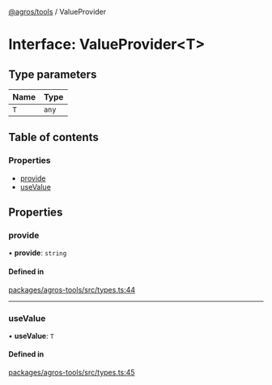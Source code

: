 [@agros/tools](../index.md) / ValueProvider

# Interface: ValueProvider<T\>

## Type parameters

| Name | Type |
| :------ | :------ |
| `T` | `any` |

## Table of contents

### Properties

- [provide](ValueProvider.md#provide)
- [useValue](ValueProvider.md#usevalue)

## Properties

### <a id="provide" name="provide"></a> provide

• **provide**: `string`

#### Defined in

[packages/agros-tools/src/types.ts:44](https://github.com/agrosjs/agros/blob/5f3cb01/packages/agros-tools/src/types.ts#L44)

___

### <a id="usevalue" name="usevalue"></a> useValue

• **useValue**: `T`

#### Defined in

[packages/agros-tools/src/types.ts:45](https://github.com/agrosjs/agros/blob/5f3cb01/packages/agros-tools/src/types.ts#L45)
